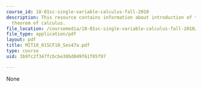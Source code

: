 ```yaml
---
course_id: 18-01sc-single-variable-calculus-fall-2010
description: This resource contains information about introduction of the fundamental
  theorem of calculus.
file_location: /coursemedia/18-01sc-single-variable-calculus-fall-2010/3b9fc2f347fcbcbe38bd049f61f85f97_MIT18_01SCF10_Ses47a.pdf
file_type: application/pdf
layout: pdf
title: MIT18_01SCF10_Ses47a.pdf
type: course
uid: 3b9fc2f347fcbcbe38bd049f61f85f97

---
```

None